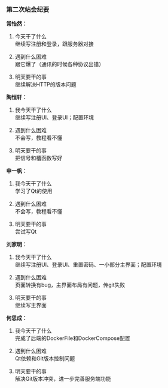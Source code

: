 ### 第二次站会纪要

**常怡然：**
1. 今天干了什么  
   继续写注册和登录，跟服务器对接

2. 遇到什么困难  
   跟它爆了（通讯的时候各种协议出错）

3. 明天要干的事  
   继续解决HTTP的版本问题

**陶恒轩：**
1. 我今天干了什么  
   继续写注册UI、登录UI；配置环境

2. 遇到什么困难  
   不会写，教程看不懂

3. 明天要干的事  
   把信号和槽函数写好

**申一帆：**
1. 我今天干了什么  
   学习了Qt的使用

2. 遇到什么困难  
   不会写，教程看不懂

3. 明天要干的事  
   尝试写Qt

**刘家明：**
1. 我今天干了什么  
   继续写注册UI、登录UI、重置密码、一小部分主界面；配置环境

2. 遇到什么困难  
   页面转换有bug，主界面布局有问题，传git失败

3. 明天要干的事  
   继续写主界面

**何思成：**
1. 我今天干了什么  
   完成了后端的DockerFile和DockerCompose配置

2. 遇到什么困难  
   Qt依赖和Git版本控制问题

3. 明天要干的事  
   解决Git版本冲突，进一步完善服务端功能
